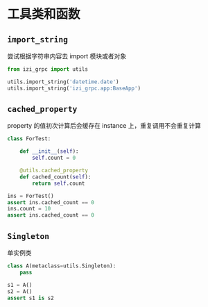 # 工具类和函数

## `import_string`

尝试根据字符串内容去 import 模块或者对象

```python
from izi_grpc import utils

utils.import_string('datetime.date')
utils.import_string('izi_grpc.app:BaseApp')
```

## `cached_property`

property 的值初次计算后会缓存在 instance 上，重复调用不会重复计算

```python
class ForTest:

    def __init__(self):
        self.count = 0

    @utils.cached_property
    def cached_count(self):
        return self.count

ins = ForTest()
assert ins.cached_count == 0
ins.count = 10
assert ins.cached_count == 0
```

## `Singleton`

单实例类

```python
class A(metaclass=utils.Singleton):
    pass

s1 = A()
s2 = A()
assert s1 is s2
```

